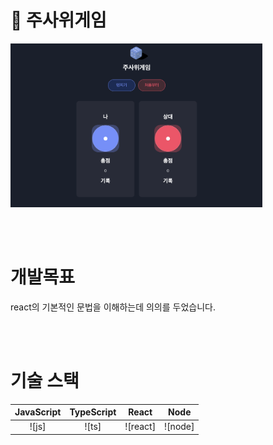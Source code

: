# 🎲 주사위게임

<img width="80%" src="./src/etc/dicegame-main.png"/>

<br /><br />

# 개발목표
react의 기본적인 문법을 이해하는데 의의를 두었습니다.

<br /><br />

# 기술 스택
| JavaScript | TypeScript |  React   |  Node   |
| :--------: | :--------: | :------: | :-----: |
|   ![js]    |   ![ts]    | ![react] | ![node] |

